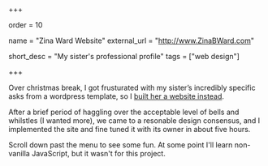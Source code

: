 +++

order = 10

name = "Zina Ward Website"
external_url = "http://www.ZinaBWard.com"

short_desc = "My sister's professional profile"
tags = ["web design"]

+++

Over christmas break, I got frusturated with my sister’s incredibly specific asks from a wordpress template, so I [built her a website instead](http://zinabward.com/index.html). 

After a brief period of haggling over the acceptable level of bells and whilstles (I wanted more), we came to a resonable design consensus, and I implemented the site and fine tuned it with its owner in about five hours.

Scroll down past the menu to see some fun. At some point I'll learn non-vanilla JavaScript, but it wasn't for this project.

